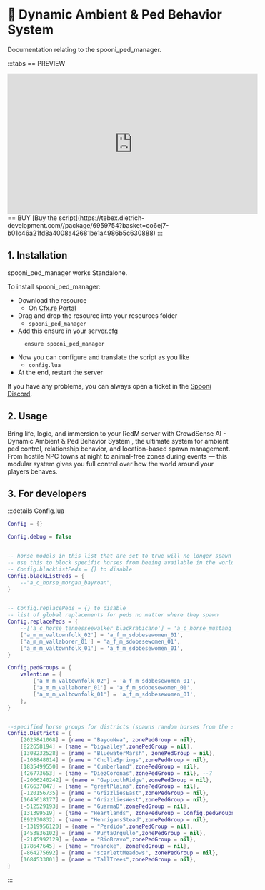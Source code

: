 # 👥 Dynamic Ambient & Ped Behavior System
Documentation relating to the spooni_ped_manager.

:::tabs
== PREVIEW
<iframe width="560" height="315" src="https://dunb17ur4ymx4.cloudfront.net/packages/images/ac6a0c51219a6ecfc4e7920e5ed628ff35ed61d3.png" frameborder="0" allow="accelerometer; autoplay; clipboard-write; encrypted-media; gyroscope; picture-in-picture; web-share" referrerpolicy="strict-origin-when-cross-origin" allowfullscreen></iframe>
== BUY
[Buy the script](https://tebex.dietrich-development.com//package/6959754?basket=co6ej7-b01c46a21fd8a4008a42681be1a4986b5c630888)
:::

## 1. Installation
spooni_ped_manager works Standalone.

To install spooni_ped_manager:
- Download the resource
  - On [Cfx.re Portal](https://portal.cfx.re/)
- Drag and drop the resource into your resources folder
  - `spooni_ped_manager`
- Add this ensure in your server.cfg
  ```
    ensure spooni_ped_manager
  ```
- Now you can configure and translate the script as you like
  - `config.lua`
- At the end, restart the server

If you have any problems, you can always open a ticket in the [Spooni Discord](https://discord.gg/spooni).

## 2. Usage
Bring life, logic, and immersion to your RedM server with CrowdSense AI - Dynamic Ambient & Ped Behavior System , the ultimate system for ambient ped control, relationship behavior, and location-based spawn management.
From hostile NPC towns at night to animal-free zones during events — this modular system gives you full control over how the world around your players behaves.

## 3. For developers

:::details Config.lua
```lua
Config = {}

Config.debug = false


-- horse models in this list that are set to true will no longer spawn in the world as wild horses
-- use this to block specific horses from beeing available in the world
-- Config.blackListPeds = {} to disable
Config.blackListPeds = {
    --"a_c_horse_morgan_bayroan",
}


-- Config.replacePeds = {} to disable
-- list of global replacements for peds no matter where they spawn
Config.replacePeds = {
    --['a_c_horse_tennesseewalker_blackrabicano'] = 'a_c_horse_mustang_grullodun',
    ['a_m_m_valtownfolk_02'] = 'a_f_m_sdobesewomen_01',
    ['a_m_m_vallaborer_01'] = 'a_f_m_sdobesewomen_01',
    ['a_m_m_valtownfolk_01'] = 'a_f_m_sdobesewomen_01',
}

Config.pedGroups = {
    valentine = {
        ['a_m_m_valtownfolk_02'] = 'a_f_m_sdobesewomen_01',
        ['a_m_m_vallaborer_01'] = 'a_f_m_sdobesewomen_01', 
        ['a_m_m_valtownfolk_01'] = 'a_f_m_sdobesewomen_01',   
    },
}


--specified horse groups for districts (spawns random horses from the specified group) - so you define which horse group should spawn at which location/district
Config.Districts = {
	[2025841068] = {name = "BayouNwa", zonePedGroup = nil},
	[822658194] = {name = "bigvalley",zonePedGroup = nil},
	[1308232528] = {name = "BluewaterMarsh", zonePedGroup = nil},
	[-108848014] = {name = "ChollaSprings",zonePedGroup = nil},
	[1835499550] = {name = "Cumberland",zonePedGroup = nil},
	[426773653] = {name = "DiezCoronas",zonePedGroup = nil}, --?
	[-2066240242] = {name = "GaptoothRidge",zonePedGroup = nil},
	[476637847] = {name = "greatPlains",zonePedGroup = nil},
	[-120156735] = {name = "GrizzliesEast",zonePedGroup = nil},
	[1645618177] = {name = "GrizzliesWest",zonePedGroup = nil},
	[-512529193] = {name = "GuarmaD",zonePedGroup = nil},
	[131399519] = {name = "Heartlands", zonePedGroup = Config.pedGroups.valentine},
	[892930832] = {name = "HennigansStead",zonePedGroup = nil},
	[-1319956120] = {name = "Perdido",zonePedGroup = nil},
	[1453836102] = {name = "PuntaOrgullo",zonePedGroup = nil},
	[-2145992129] = {name = "RioBravo",zonePedGroup = nil},
	[178647645] = {name = "roanoke", zonePedGroup = nil},
	[-864275692] = {name = "scarlettMeadows", zonePedGroup = nil},
	[1684533001] = {name = "TallTrees",zonePedGroup = nil},
}
```
:::